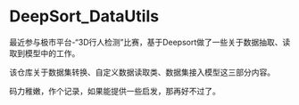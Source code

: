 # DeepSort_DataUtils

最近参与极市平台-“3D行人检测”比赛，基于Deepsort做了一些关于数据抽取、读取到模型中的工作。

该仓库关于数据集转换、自定义数据读取类、数据集接入模型这三部分内容。

码力稚嫩，作个记录，如果能提供一些启发，那再好不过了。
